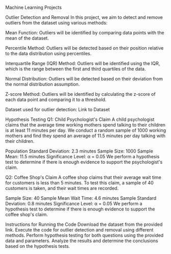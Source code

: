 Machine Learning Projects

Outlier Detection and Removal
In this project, we aim to detect and remove outliers from the dataset using various methods:

Mean Function: Outliers will be identified by comparing data points with the mean of the dataset.

Percentile Method: Outliers will be detected based on their position relative to the data distribution using percentiles.

Interquartile Range (IQR) Method: Outliers will be identified using the IQR, which is the range between the first and third quartiles of the data.

Normal Distribution: Outliers will be detected based on their deviation from the normal distribution assumption.

Z-score Method: Outliers will be identified by calculating the z-score of each data point and comparing it to a threshold.

Dataset used for outlier detection: Link to Dataset

Hypothesis Testing
Q1: Child Psychologist's Claim
A child psychologist claims that the average time working mothers spend talking to their children is at least 11 minutes per day. We conduct a random sample of 1000 working mothers and find they spend an average of 11.5 minutes per day talking with their children.

Population Standard Deviation: 2.3 minutes
Sample Size: 1000
Sample Mean: 11.5 minutes
Significance Level: α = 0.05
We perform a hypothesis test to determine if there is enough evidence to support the psychologist's claim.

Q2: Coffee Shop's Claim
A coffee shop claims that their average wait time for customers is less than 5 minutes. To test this claim, a sample of 40 customers is taken, and their wait times are recorded.

Sample Size: 40
Sample Mean Wait Time: 4.6 minutes
Sample Standard Deviation: 0.8 minutes
Significance Level: α = 0.05
We perform a hypothesis test to determine if there is enough evidence to support the coffee shop's claim.

Instructions for Running the Code
Download the dataset from the provided link.
Execute the code for outlier detection and removal using different methods.
Perform hypothesis testing for both questions using the provided data and parameters.
Analyze the results and determine the conclusions based on the hypothesis tests.

